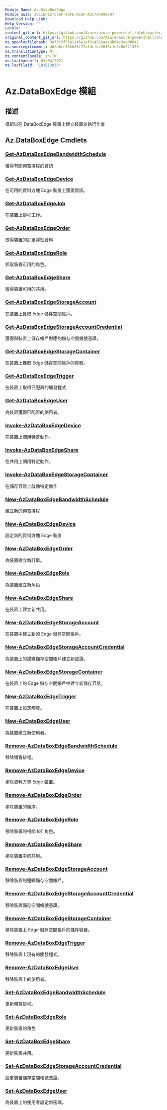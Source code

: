 ```yaml
---
Module Name: Az.DataBoxEdge
Module Guid: 3C11EF12-C79F-45FE-ACDF-A2C784D99C97
Download Help Link: ''
Help Version: ''
Locale: ''
content_git_url: https://github.com/Azure/azure-powershell/blob/master/src/DataBoxEdge/DataBoxEdge/help/Az.DataBoxEdge.md
original_content_git_url: https://github.com/Azure/azure-powershell/blob/master/src/DataBoxEdge/DataBoxEdge/help/Az.DataBoxEdge.md
ms.openlocfilehash: 3a75c3f55a1145e1ef914516aee9b64e3ead0647
ms.sourcegitcommit: 4dfb0cc533b83f77afdcfbe2618c1e6c8d221330
ms.translationtype: MT
ms.contentlocale: zh-TW
ms.lasthandoff: 03/04/2021
ms.locfileid: "101913938"
---
```

# Az.DataBoxEdge 模組
## 描述
模組以在 DataBoxEdge 裝置上建立裝置並執行作業

## Az.DataBoxEdge Cmdlets
### [Get-AzDataBoxEdgeBandwidthSchedule](Get-AzDataBoxEdgeBandwidthSchedule.md)
獲得有關頻寬排程的資訊

### [Get-AzDataBoxEdgeDevice](Get-AzDataBoxEdgeDevice.md)
在可用的資料方塊 Edge 裝置上獲得資訊。

### [Get-AzDataBoxEdgeJob](Get-AzDataBoxEdgeJob.md)
在裝置上排程工作。

### [Get-AzDataBoxEdgeOrder](Get-AzDataBoxEdgeOrder.md)
取得裝置的訂單詳細資料

### [Get-AzDataBoxEdgeRole](Get-AzDataBoxEdgeRole.md)
抓取裝置可用的角色。

### [Get-AzDataBoxEdgeShare](Get-AzDataBoxEdgeShare.md)
獲得裝置可用的共用。

### [Get-AzDataBoxEdgeStorageAccount](Get-AzDataBoxEdgeStorageAccount.md)
在裝置上獲取 Edge 儲存空間帳戶。

### [Get-AzDataBoxEdgeStorageAccountCredential](Get-AzDataBoxEdgeStorageAccountCredential.md)
獲得與裝置上儲存帳戶對應的儲存空間帳號憑證。

### [Get-AzDataBoxEdgeStorageContainer](Get-AzDataBoxEdgeStorageContainer.md)
在裝置上獲取 Edge 儲存空間帳戶的容器。

### [Get-AzDataBoxEdgeTrigger](Get-AzDataBoxEdgeTrigger.md)
在裝置上取得已配置的觸發程式
 

### [Get-AzDataBoxEdgeUser](Get-AzDataBoxEdgeUser.md)
為裝置獲得已配置的使用者。

### [Invoke-AzDataBoxEdgeDevice](Invoke-AzDataBoxEdgeDevice.md)
在裝置上調用特定動作。

### [Invoke-AzDataBoxEdgeShare](Invoke-AzDataBoxEdgeShare.md)
在共用上調用特定動作。

### [Invoke-AzDataBoxEdgeStorageContainer](Invoke-AzDataBoxEdgeStorageContainer.md)
在儲存容器上啟動特定動作

### [New-AzDataBoxEdgeBandwidthSchedule](New-AzDataBoxEdgeBandwidthSchedule.md)
建立新的頻寬排程

### [New-AzDataBoxEdgeDevice](New-AzDataBoxEdgeDevice.md)
設定新的資料方塊 Edge 裝置

### [New-AzDataBoxEdgeOrder](New-AzDataBoxEdgeOrder.md)
為裝置建立新訂單。

### [New-AzDataBoxEdgeRole](New-AzDataBoxEdgeRole.md)
為裝置建立新角色

### [New-AzDataBoxEdgeShare](New-AzDataBoxEdgeShare.md)
在裝置上建立新共用。

### [New-AzDataBoxEdgeStorageAccount](New-AzDataBoxEdgeStorageAccount.md)
在裝置中建立新的 Edge 儲存空間帳戶。

### [New-AzDataBoxEdgeStorageAccountCredential](New-AzDataBoxEdgeStorageAccountCredential.md)
為裝置上的邊緣儲存空間帳戶建立新認證。

### [New-AzDataBoxEdgeStorageContainer](New-AzDataBoxEdgeStorageContainer.md)
在裝置上的 Edge 儲存空間帳戶中建立新儲存容器。

### [New-AzDataBoxEdgeTrigger](New-AzDataBoxEdgeTrigger.md)
在裝置上設定觸發。

### [New-AzDataBoxEdgeUser](New-AzDataBoxEdgeUser.md)
為裝置建立新使用者。

### [Remove-AzDataBoxEdgeBandwidthSchedule](Remove-AzDataBoxEdgeBandwidthSchedule.md)
移除頻寬排程。

### [Remove-AzDataBoxEdgeDevice](Remove-AzDataBoxEdgeDevice.md)
移除資料方塊 Edge 裝置。

### [Remove-AzDataBoxEdgeOrder](Remove-AzDataBoxEdgeOrder.md)
移除裝置的順序。

### [Remove-AzDataBoxEdgeRole](Remove-AzDataBoxEdgeRole.md)
移除裝置的相關 IoT 角色。

### [Remove-AzDataBoxEdgeShare](Remove-AzDataBoxEdgeShare.md)
移除裝置中的共用。

### [Remove-AzDataBoxEdgeStorageAccount](Remove-AzDataBoxEdgeStorageAccount.md)
移除裝置的邊緣儲存空間帳戶。

### [Remove-AzDataBoxEdgeStorageAccountCredential](Remove-AzDataBoxEdgeStorageAccountCredential.md)
移除裝置儲存空間帳號憑證。

### [Remove-AzDataBoxEdgeStorageContainer](Remove-AzDataBoxEdgeStorageContainer.md)
移除裝置上 Edge 儲存空間帳戶的儲存容器。

### [Remove-AzDataBoxEdgeTrigger](Remove-AzDataBoxEdgeTrigger.md)
移除裝置上現有的觸發程式。

### [Remove-AzDataBoxEdgeUser](Remove-AzDataBoxEdgeUser.md)
移除裝置上的使用者。

### [Set-AzDataBoxEdgeBandwidthSchedule](Set-AzDataBoxEdgeBandwidthSchedule.md)
更新頻寬排程。

### [Set-AzDataBoxEdgeRole](Set-AzDataBoxEdgeRole.md)
更新裝置的角色

### [Set-AzDataBoxEdgeShare](Set-AzDataBoxEdgeShare.md)
更新裝置共用。

### [Set-AzDataBoxEdgeStorageAccountCredential](Set-AzDataBoxEdgeStorageAccountCredential.md)
設定裝置儲存空間帳號憑證。

### [Set-AzDataBoxEdgeUser](Set-AzDataBoxEdgeUser.md)
為裝置上的使用者設定新密碼。

